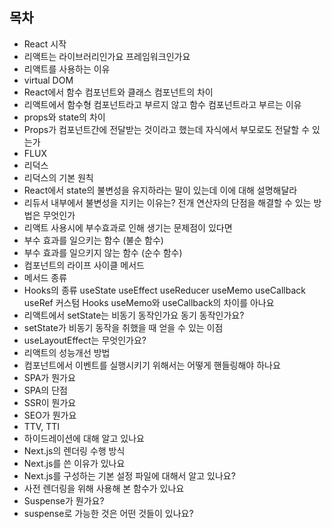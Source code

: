 ## 목차

- React 시작
- 리액트는 라이브러리인가요 프레임워크인가요
- 리액트를 사용하는 이유
- virtual DOM
- React에서 함수 컴포넌트와 클래스 컴포넌트의 차이 
- 리액트에서 함수형 컴포넌트라고 부르지 않고 함수 컴포넌트라고 부르는 이유
- props와 state의 차이
- Props가 컴포넌트간에 전달받는 것이라고 했는데 자식에서 부모로도 전달할 수 있는가 
- FLUX
- 리덕스
- 리덕스의 기본 원칙
- React에서 state의 불변성을 유지하라는 말이 있는데 이에 대해 설명해달라 
- 리듀서 내부에서 불변성을 지키는 이유는? 전개 연산자의 단점을 해결할 수 있는 방법은 무엇인가 
- 리액트 사용시에 부수효과로 인해 생기는 문제점이 있다면 
- 부수 효과를 일으키는 함수 (불순 함수)
- 부수 효과를 일으키지 않는 함수 (순수 함수)
- 컴포넌트의 라이프 사이클 메서드 
- 메서드 종류
- Hooks의 종류 
useState
useEffect
useReducer
useMemo
useCallback
useRef
커스텀 Hooks
useMemo와 useCallback의 차이를 아나요 
- 리액트에서 setState는 비동기 동작인가요 동기 동작인가요?
- setState가 비동기 동작을 취했을 때 얻을 수 있는 이점
- useLayoutEffect는 무엇인가요?
- 리액트의 성능개선 방법
- 컴포넌트에서 이벤트를 실행시키기 위해서는 어떻게 핸들링해야 하나요
- SPA가 뭔가요
- SPA의 단점
- SSR이 뭔가요
- SEO가 뭔가요
- TTV, TTI
- 하이드레이션에 대해 알고 있나요
- Next.js의 렌더링 수행 방식
- Next.js를 쓴 이유가 있나요
- Next.js를 구성하는 기본 설정 파일에 대해서 알고 있나요?
- 사전 렌더링을 위해 사용해 본 함수가 있나요
- Suspense가 뭔가요?
- suspense로 가능한 것은 어떤 것들이 있나요?
